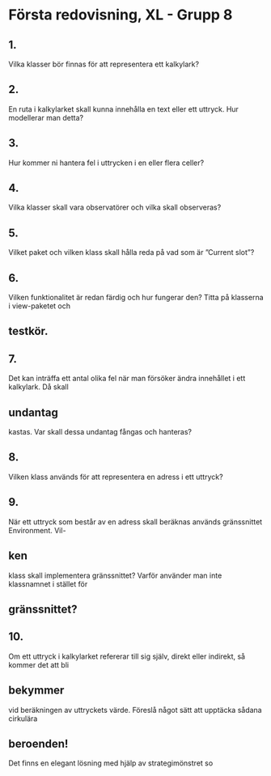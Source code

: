 # Första redovisning, XL - Grupp 8

## 1. 
Vilka klasser bör finnas för att representera ett kalkylark?


## 2.
 En ruta i kalkylarket skall kunna innehålla en text eller ett uttryck. Hur modellerar man detta?
## 3.
 Hur kommer ni hantera fel i uttrycken i en eller flera celler?
## 4.
 Vilka klasser skall vara observatörer och vilka skall observeras?
## 5.
 Vilket paket och vilken klass skall hålla reda på vad som är ”Current slot”?
## 6.
 Vilken funktionalitet är redan färdig och hur fungerar den? Titta på klasserna i view-paketet och
## testkör.

## 7.
 Det kan inträffa ett antal olika fel när man försöker ändra innehållet i ett kalkylark. Då skall
## undantag 
kastas. Var skall dessa undantag fångas och hanteras?
## 8.
 Vilken klass används för att representera en adress i ett uttryck?
## 9.
 När ett uttryck som består av en adress skall beräknas används gränssnittet Environment. Vil-
## ken 
klass skall implementera gränssnittet? Varför använder man inte klassnamnet i stället för
## gränssnittet?

## 10.
 Om ett uttryck i kalkylarket refererar till sig själv, direkt eller indirekt, så kommer det att bli
## bekymmer 
vid beräkningen av uttryckets värde. Föreslå något sätt att upptäcka sådana cirkulära
## beroenden!
 Det finns en elegant lösning med hjälp av strategimönstret so